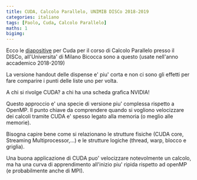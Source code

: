 ```yaml
---
title: CUDA, Calcolo Parallelo, UNIMIB DISCo 2018-2019
categories: italiano
tags: [Paolo, Cuda, Calcolo Parallelo]
maths: 1
bigimg:
---
```


Ecco le [diapositive](https://github.com/4phycs/cuda-ita-2019-20.git)
 per Cuda per il corso di Calcolo Parallelo presso il DISCo,
all'Universita' di Milano Bicocca sono a questo (usate nell'anno accademico 2018-2019)

La versione handout delle dispense e' piu' corta e non ci sono gli 
effetti per fare comparire i punti delle liste uno per volta.

A chi si rivolge CUDA? a chi ha una scheda grafica NVIDIA!

Questo approccio e' una specie di versione piu' complessa rispetto a OpenMP.
Il punto chiave da comprendere quando si vogliono velocizzare 
dei calcoli tramite CUDA e' spesso legato alla memoria (o meglio alle memorie).

Bisogna capire bene come si relazionano le strutture fisiche (CUDA core,
Streaming Multiprocessor,...) e le strutture logiche (thread, warp, blocco e griglia).

Una buona applicazione di CUDA puo' velocizzare notevolmente un calcolo, ma ha una
curva di apprendimento all'inizio piu' ripida rispetto ad openMP (e probabilmente anche di MPI).
